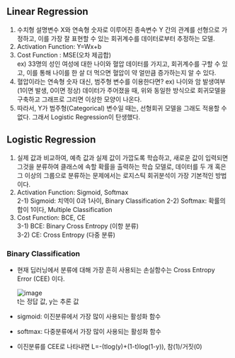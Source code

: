 ## Linear Regression  
1. 수치형 설명변수 X와 연속형 숫자로 이루어진 종속변수 Y 간의 관계를 선형으로 가정하고, 이를 가장 잘 표현할 수 있는 회귀계수를 데이터로부터 추정하는 모델. 
2. Activation Function: Y=Wx+b  
3. Cost Function : MSE(오차 제곱합)  
 ex) 33명의 성인 여성에 대한 나이와 혈압 데이터를 가지고, 회귀계수를 구할 수 있고, 이를 통해 나이를 한 살 더 먹으면 혈압이 약 얼만큼 증가하는지 알 수 있다.  
4. 혈압이라는 연속형 숫자 대신, 범주형 변수를 이용한다면?
 ex) 나이와 암 발생여부(1이면 발생, 0이면 정상) 데이터가 주어졌을 때, 위와 동일한 방식으로 회귀모델을 구축하고 그래프로 그리면 이상한 모양이 나온다.  
5. 따라서, Y가 범주형(Categorical) 변수일 때는, 선형회귀 모델을 그래도 적용할 수 없다. 그래서 Logistic Regression이 탄생했다.

## Logistic Regression  
1. 실제 값과 비교하여, 예측 값과 실제 값이 가깝도록 학습하고, 새로운 값이 입력되면 그것을 분류하여 클래스에 속할 확률을 출력하는 학습 모델로, 데이터를 두 개 혹은 그 이상의 그룹으로 분류하는 문제에서는 로지스틱 회귀분석이 가장 기본적인 방법이다.   
2. Activation Function: Sigmoid, Softmax  
2-1) Sigmoid: 치역이 0과 1사이, Binary Classification 
2-2) Softmax: 확률의 합이 1이다, Multiple Classification  
3. Cost Function: BCE, CE  
3-1) BCE: Binary Cross Entropy (이항 분류)  
3-2) CE: Cross Entropy (다중 분류)

### Binary Classification
- 현재 딥러닝에서 분류에 대해 가장 흔히 사용되는 손실함수는 Cross Entropy Error (CEE) 이다.  

  ![image](https://user-images.githubusercontent.com/68810660/104878350-1c09ab80-599f-11eb-9bc5-fa6e96dd5f88.png)  
  t는 정답 값, y는 추론 값

- sigmoid: 이진분류에서 가장 많이 사용되는 활성화 함수
- softmax: 다중분류에서 가장 많이 사용되는 활성화 함수

- 이진분류를 CEE로 나타내면 L=-(tlog(y)+(1-t)log(1-y)), 참(1)/거짓(0)

